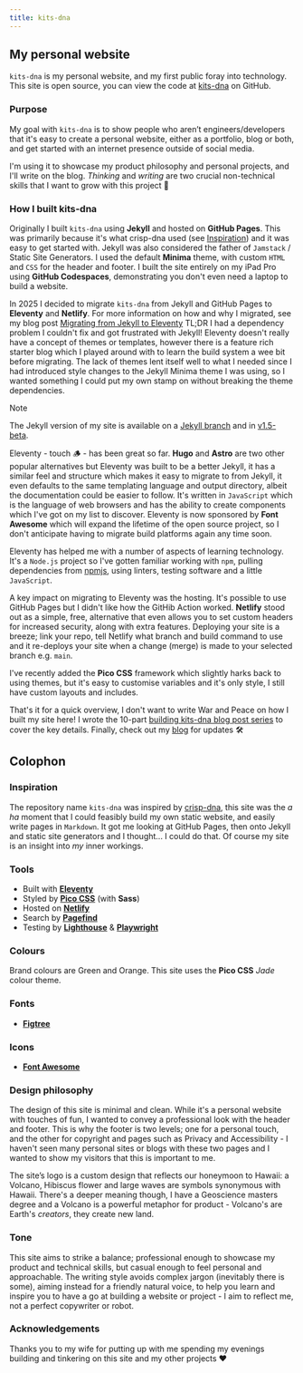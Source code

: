 ```yaml
---
title: kits-dna
---
```

## My personal website

`kits-dna` is my personal website, and my first public foray into technology. This site is open source, you can view the code at [kits-dna](https://github.com/makendon/kits-dna) on GitHub.

### Purpose

My goal with `kits-dna` is to show people who aren’t engineers/developers that it's easy to create a personal website, either as a portfolio, blog or both, and get started with an internet presence outside of social media.

I'm using it to showcase my product philosophy and personal projects, and I'll write on the blog. *Thinking* and *writing* are two crucial non-technical skills that I want to grow with this project :thought_balloon:

### How I built kits-dna

Originally I built `kits-dna` using **Jekyll** and hosted on **GitHub Pages**. This was primarily because it's what crisp-dna used (see [Inspiration](/kits-dna/#inspiration)) and it was easy to get started with. Jekyll was also considered the father of `Jamstack` / Static Site Generators. I used the default **Minima** theme, with custom `HTML` and `CSS` for the header and footer. I built the site entirely on my iPad Pro using **GitHub Codespaces**, demonstrating you don't even need a laptop to build a website.

In 2025 I decided to migrate `kits-dna` from Jekyll and GitHub Pages to **Eleventy** and **Netlify**. For more information on how and why I migrated, see my blog post [Migrating from Jekyll to Eleventy](/blog/migrating-from-jekyll-to-eleventy) TL;DR I had a dependency problem I couldn't fix and got frustrated with Jekyll! Eleventy doesn't really have a concept of themes or templates, however there is a feature rich starter blog which I played around with to learn the build system a wee bit before migrating. The lack of themes lent itself well to what I needed since I had introduced style changes to the Jekyll Minima theme I was using, so I wanted something I could put my own stamp on without breaking the theme dependencies.

> [!Note]
> The Jekyll version of my site is available on a [Jekyll branch](https://github.com/makendon/kits-dna/tree/jekyll) and in [v1.5-beta](https://github.com/makendon/kits-dna/releases/tag/v1.5-beta).

Eleventy - touch :wood: - has been great so far. **Hugo** and **Astro** are two other popular alternatives but Eleventy was built to be a better Jekyll, it has a similar feel and structure which makes it easy to migrate to from Jekyll, it even defaults to the same templating language and output directory, albeit the documentation could be easier to follow. It's written in `JavaScript` which is the language of web browsers and has the ability to create components which I've got on my list to discover. Eleventy is now sponsored by **Font Awesome** which will expand the lifetime of the open source project, so I don't anticipate having to migrate build platforms again any time soon.

Eleventy has helped me with a number of aspects of learning technology. It's a `Node.js` project so I've gotten familiar working with `npm`, pulling dependencies from [npmjs](https://www.npmjs.com), using linters, testing software and a little `JavaScript`.

A key impact on migrating to Eleventy was the hosting. It's possible to use GitHub Pages but I didn't like how the GitHib Action worked. **Netlify** stood out as a simple, free, alternative that even allows you to set custom headers for increased security, along with extra features. Deploying your site is a breeze; link your repo, tell Netlify what branch and build command to use and it re-deploys your site when a change (merge) is made to your selected branch e.g. `main`.

I've recently added the **Pico CSS** framework which slightly harks back to using themes, but it's easy to customise variables and it's only style, I still have custom layouts and includes.

That's it for a quick overview, I don't want to write War and Peace on how I built my site here! I wrote the 10-part [building kits-dna blog post series](/tags/kits-dna/) to cover the key details. Finally, check out my [blog](/blog) for updates :hammer_and_wrench:

## Colophon

### Inspiration

The repository name `kits-dna` was inspired by [crisp-dna](https://dna.crisp.se/docs/index.html), this site was the *a ha* moment that I could feasibly build my own static website, and easily write pages in `Markdown`. It got me looking at GitHub Pages, then onto Jekyll and static site generators and I thought... I could do that. Of course my site is an insight into *my* inner workings.

### Tools

- Built with [**Eleventy**](https://www.11ty.dev)
- Styled by [**Pico CSS**](https://picocss.com) (with **Sass**)
- Hosted on [**Netlify**](https://www.netlify.com)
- Search by [**Pagefind**](https://pagefind.app)
- Testing by [**Lighthouse**](https://developer.chrome.com/docs/lighthouse/) & [**Playwright**](https://playwright.dev)

### Colours

Brand colours are Green and Orange. This site uses the **Pico CSS** *Jade* colour theme.

### Fonts

- [**Figtree**](https://www.erikdkennedy.com/projects/figtree.html)

### Icons

- [**Font Awesome**](https://fontawesome.com (using the Eleventy plugin))

### Design philosophy

The design of this site is minimal and clean. While it's a personal website with touches of fun, I wanted to convey a professional look with the header and footer. This is why the footer is two levels; one for a personal touch, and the other for copyright and pages such as Privacy and Accessibility - I haven't seen many personal sites or blogs with these two pages and I wanted to show my visitors that this is important to me.

The site’s logo is a custom design that reflects our honeymoon to Hawaii: a Volcano, Hibiscus flower and large waves are symbols synonymous with Hawaii. There's a deeper meaning though, I have a Geoscience masters degree and a Volcano is a powerful metaphor for product - Volcano's are Earth's *creators*, they create new land.

### Tone

This site aims to strike a balance; professional enough to showcase my product and technical skills, but casual enough to feel personal and approachable. The writing style avoids complex jargon (inevitably there is some), aiming instead for a friendly natural voice, to help you learn and inspire you to have a go at building a website or project - I aim to reflect me, not a perfect copywriter or robot.

### Acknowledgements

Thanks you to my wife for putting up with me spending my evenings building and tinkering on this site and my other projects :heart:
